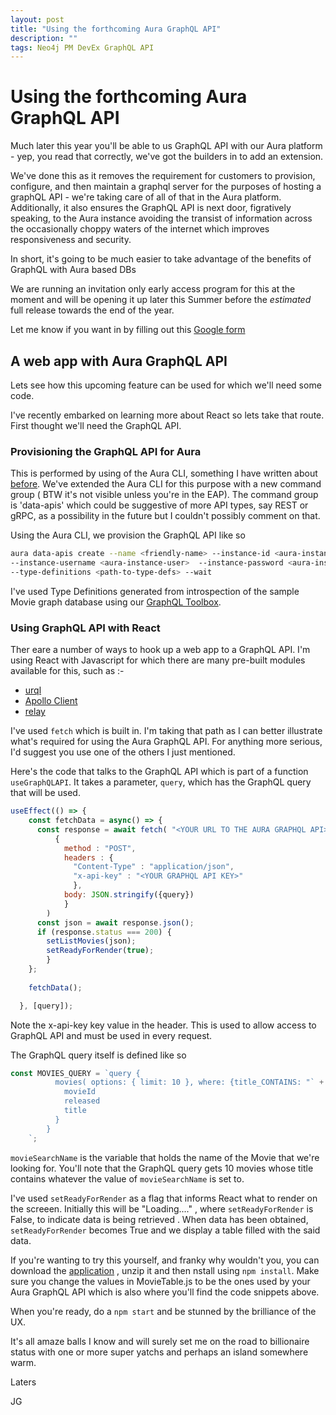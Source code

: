 ```yaml
---
layout: post
title: "Using the forthcoming Aura GraphQL API"
description: ""
tags: Neo4j PM DevEx GraphQL API
---
```


# Using the forthcoming Aura GraphQL API

Much later this year you'll be able to us GraphQL API with our Aura platform - yep, you read that correctly, we've got the builders in to add an extension.  

We've done this as it removes the requirement for customers to provision, configure, and then maintain a graphql server for the purposes of hosting a graphQL API - we're taking care of all of that in the Aura platform.  Additionally, it also ensures the GraphQL API is next door, figratively speaking, to the Aura instance avoiding the transist of information across the occasionally choppy waters of the internet which improves responsiveness and security. 

In short, it's going to be much easier to take advantage of the benefits of GraphQL with Aura based DBs

We are running an invitation only early access program for this at the moment and will be opening it up later this Summer before the *estimated* full release towards the end of the year.  

Let me know if you want in by filling out this [Google form](https://forms.gle/3WSWtwjuj44k5LZR6)

## A web app with Aura GraphQL API

Lets see how this upcoming feature can be used for which we'll need some code.

I've recently embarked on learning more about React so lets take that route.  First thought we'll need the GraphQL API.

### Provisioning the GraphQL API for Aura

This is performed by using of the Aura CLI, something I have written about [before](https://www.pm50plus.com/2023/11/30/cli.html).  We've extended the Aura CLI for this purpose with a new command group ( BTW it's not visible unless you're in the EAP). The command group is 'data-apis' which could be suggestive of more API types,  say REST or gRPC, as a possibility in the future but I couldn't possibly comment on that.  

Using the Aura CLI, we provision the GraphQL API like so

```Bash
aura data-apis create --name <friendly-name> --instance-id <aura-instance-id> \ 
--instance-username <aura-instance-user>  --instance-password <aura-instance-password> \
--type-definitions <path-to-type-defs> --wait
``` 

I've used Type Definitions generated from introspection of the sample Movie graph database using our [GraphQL Toolbox](https://graphql-toolbox.neo4j.io/). 

### Using GraphQL API with React
Ther eare a number of ways to hook up a web app to a GraphQL API.  I'm using React with Javascript for which there are many pre-built modules available for this, such as :-

- [urql](https://commerce.nearform.com/open-source/urql/)
- [Apollo Client](https://www.apollographql.com/docs/react/api/core/ApolloClient/)
- [relay](https://relay.dev/docs/tutorial/graphql/)

I've used ```fetch``` which is built in.  I'm taking that path as I can better illustrate what's required for using the Aura GraphQL API.  For anything more serious, I'd suggest you use one of the others I just mentioned.

Here's the code that talks to the GraphQL API which is part of a function ```useGraphQLAPI```.  It takes a parameter, ```query```, which has the GraphQL query that will be used.

```JavaScript
useEffect(() => {
    const fetchData = async() => {
      const response = await fetch( "<YOUR URL TO THE AURA GRAPHQL API>" ,
          {
            method : "POST",
            headers : {
              "Content-Type" : "application/json",
              "x-api-key" : "<YOUR GRAPHQL API KEY>"
              },
            body: JSON.stringify({query})
            }
        )
      const json = await response.json();
      if (response.status === 200) {
        setListMovies(json);
        setReadyForRender(true);
        }  
    };
    
    fetchData();

  }, [query]);
```
Note the x-api-key key value in the header.  This is used to allow access to GraphQL API and must be used in every request.

The GraphQL query itself is defined like so

```JavaScript
const MOVIES_QUERY = `query {
          movies( options: { limit: 10 }, where: {title_CONTAINS: "` + movieSearchName +  `" } ) {
            movieId
            released
            title
          }
        }
    `;
```


```movieSearchName``` is the variable that holds the name of the Movie that we're looking for.  You'll note that the GraphQL query gets 10 movies whose title contains whatever the value of ```movieSearchName``` is set to. 

I've used ```setReadyForRender``` as a flag that informs React what to render on the screeen.  Initially this will be "Loading...." , where ```setReadyForRender``` is False,  to indicate data is being retrieved .  When data has been obtained, ```setReadyForRender``` becomes True and we display a table filled with the said data.

If you're wanting to try this yourself, and franky why wouldn't you, you can download the [application](../code/2024-05-03-using-aura-graphql-api_code.zip) , unzip it and then nstall using ```npm install```.  Make sure you change the values in MovieTable.js to be the ones used by your Aura GraphQL API which is also where you'll find the code snippets above.  

When you're ready, do a ```npm start``` and be stunned by the brilliance of the UX. 

It's all amaze balls I know and will surely set me on the road to billionaire status with one or more super yatchs and perhaps an island somewhere warm.


Laters

JG
